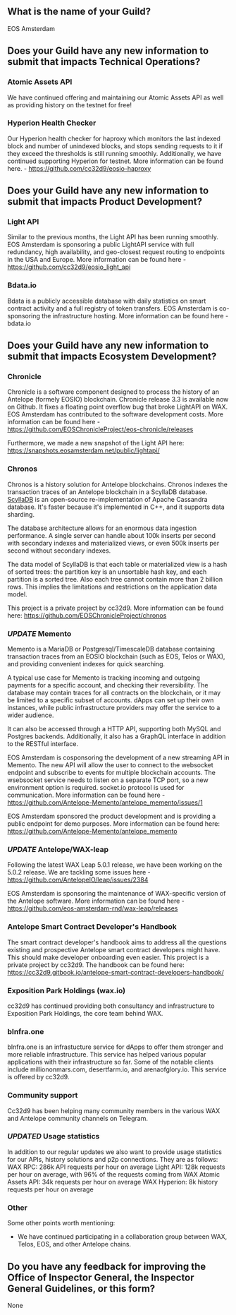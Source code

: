 ## What is the name of your Guild?

EOS Amsterdam

## Does your Guild have any new information to submit that impacts Technical Operations?

### Atomic Assets API
We have continued offering and maintaining our Atomic Assets API as well as providing history on the testnet for free!

### Hyperion Health Checker
Our Hyperion health checker for haproxy which monitors the last indexed block and number of unindexed blocks, and stops sending requests to it if they exceed the thresholds is still running smoothly. Additionally, we have continued supporting Hyperion for testnet. More information can be found here. - https://github.com/cc32d9/eosio-haproxy

## Does your Guild have any new information to submit that impacts Product Development?

### Light API
Similar to the previous months, the Light API has been running smoothly. EOS Amsterdam is sponsoring a public LightAPI service with full redundancy, high availability, and geo-closest request routing to endpoints in the USA and Europe. More information can be found here - https://github.com/cc32d9/eosio_light_api

### Bdata.io
Bdata is a publicly accessible database with daily statistics on smart contract activity and a full registry of token transfers. EOS Amsterdam is co-sponsoring the infrastructure hosting. More information can be found here - bdata.io

## Does your Guild have any new information to submit that impacts Ecosystem Development?

### Chronicle
Chronicle is a software component designed to process the history of an Antelope (formely EOSIO) blockchain. Chronicle release 3.3 is available now on Github. It fixes a floating point overflow bug that broke LightAPI on WAX. EOS Amsterdam has contributed to the software development costs. More information can be found here - https://github.com/EOSChronicleProject/eos-chronicle/releases

Furthermore, we made a new snapshot of the Light API here: https://snapshots.eosamsterdam.net/public/lightapi/

### Chronos
Chronos is a history solution for Antelope blockchains. Chronos indexes the transaction traces of an Antelope blockchain in a ScyllaDB database. [ScyllaDB](https://www.scylladb.com/) is an open-source re-implementation of Apache Cassandra database. It's faster because it's implemented in C++, and it supports data sharding.

The database architecture allows for an enormous data ingestion performance. A single server can handle about 100k inserts per second with secondary indexes and materialized views, or even 500k inserts per second without secondary indexes.

The data model of ScyllaDB is that each table or materialized view is a hash of sorted trees: the partition key is an unsortable hash key, and each partition is a sorted tree. Also each tree cannot contain more than 2 billion rows. This implies the limitations and restrictions on the application data model.

This project is a private project by cc32d9. More information can be found here: https://github.com/EOSChronicleProject/chronos

### *UPDATE* Memento
Memento is a MariaDB or Postgresql/TimescaleDB database containing transaction traces from an EOSIO blockchain (such as EOS, Telos or WAX), and providing convenient indexes for quick searching. 

A typical use case for Memento is tracking incoming and outgoing payments for a specific account, and checking their reversibility. The database may contain traces for all contracts on the blockchain, or it may be limited to a specific subset of accounts. dApps can set up their own instances, while public infrastructure providers may offer the service to a wider audience.

It can also be accessed through a HTTP API, supporting both MySQL and Postgres backends. Additionally, it also has a GraphQL interface in addition to the RESTful interface.

EOS Amsterdam is cosponsoring the development of a new streaming API in Memento. The new API will allow the user to connect to the websocket endpoint and subscribe to events for multiple blockchain accounts. The wsebsocket service needs to listen on a separate TCP port, so a new environment option is required. socket.io protocol is used for communication. More information can be found here - https://github.com/Antelope-Memento/antelope_memento/issues/1

EOS Amsterdam sponsored the product development and is providing a public endpoint for demo purposes. More information can be found here: https://github.com/Antelope-Memento/antelope_memento

### *UPDATE* Antelope/WAX-leap
Following the latest WAX Leap 5.0.1 release, we have been working on the 5.0.2 release. We are tackling some issues here - https://github.com/AntelopeIO/leap/issues/2384

EOS Amsterdam is sponsoring the maintenance of WAX-specific version of the Antelope software. More information can be found here - https://github.com/eos-amsterdam-rnd/wax-leap/releases

### Antelope Smart Contract Developer's Handbook
The smart contract developer's handbook aims to address all the questions existing and prospective Antelope smart contract developers might have. This should make developer onboarding even easier. This project is a private project by cc32d9. The handbook can be found here: https://cc32d9.gitbook.io/antelope-smart-contract-developers-handbook/

### Exposition Park Holdings (wax.io)
cc32d9 has continued providing both consultancy and infrastructure to Exposition Park Holdings, the core team behind WAX.

### bInfra.one
bInfra.one is an infrastucture service for dApps to offer them stronger and more reliable infrastructure. This service has helped various popular applications with their infrastructure so far. Some of the notable clients include milliononmars.com, desertfarm.io, and arenaofglory.io. This service is offered by cc32d9.

### Community support
Cc32d9 has been helping many community members in the various WAX and Antelope community channels on Telegram.

### *UPDATED* Usage statistics
In addition to our regular updates we also want to provide usage statistics for our APIs, history solutions and p2p connections. They are as follows:
WAX RPC: 286k API requests per hour on average
Light API: 128k requests per hour on average, with 96% of the requests coming from WAX
Atomic Assets API: 34k requests per hour on average
WAX Hyperion: 8k history requests per hour on average

### Other
Some other points worth mentioning:
* We have continued participating in a collaboration group between WAX, Telos, EOS, and other Antelope chains.

## Do you have any feedback for improving the Office of Inspector General, the Inspector General Guidelines, or this form?
None
